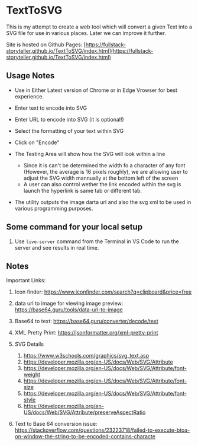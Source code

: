# TextToSVG

This is my attempt to create a web tool which will convert a given Text into a SVG file for use in various places. Later we can improve it further.

Site is hosted on Github Pages: [https://fullstack-storyteller.github.io/TextToSVG/index.html](https://fullstack-storyteller.github.io/TextToSVG/index.html)

## Usage Notes

- Use in Either Latest version of Chrome or in Edge Vrowser for best experience.
- Enter text to encode into SVG
- Enter URL to encode into SVG (it is optional!)
- Select the formatting of your text within SVG
- Click on "Encode"
- The Testing Area will show how the SVG will look within a line

  - Since it is can't be determined the width fo a character of any font (However, the average is 16 pixels roughly), we are allowing user to adjust the SVG width mannually at the bottom left of the screen
  - A user can also control wether the link encoded within the svg is launch the hyperlink is same tab or different tab.

- The utility outputs the image darta url and also the svg xml to be used in various programming purposes.

## Some command for your local setup

1. Use `live-server` command from the Terminal in VS Code to run the server and see results in real time.

## Notes

Important Links:

1. Icon finder: https://www.iconfinder.com/search?q=clipboard&price=free
2. data url to image for viewing image preview: https://base64.guru/tools/data-url-to-image
3. Base64 to text: https://base64.guru/converter/decode/text
4. XML Pretty Print: https://jsonformatter.org/xml-pretty-print
5. SVG Details

   1. https://www.w3schools.com/graphics/svg_text.asp
   2. https://developer.mozilla.org/en-US/docs/Web/SVG/Attribute
   3. https://developer.mozilla.org/en-US/docs/Web/SVG/Attribute/font-weight
   4. https://developer.mozilla.org/en-US/docs/Web/SVG/Attribute/font-size
   5. https://developer.mozilla.org/en-US/docs/Web/SVG/Attribute/font-style
   6. https://developer.mozilla.org/en-US/docs/Web/SVG/Attribute/preserveAspectRatio

6. Text to Base 64 conversion issue: https://stackoverflow.com/questions/23223718/failed-to-execute-btoa-on-window-the-string-to-be-encoded-contains-characte
